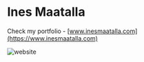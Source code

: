 # Ines Maatalla

Check my portfolio - [www.inesmaatalla.com](https://www.inesmaatalla.com)

![website](https://github.com/InesMaatalla/ines-maatalla-portfolio/blob/master/src/images/website.png)
